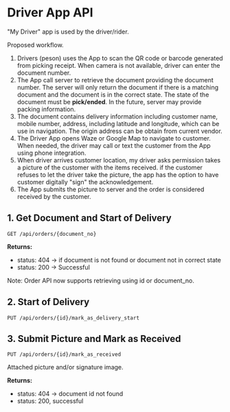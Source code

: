 # Driver App API

"My Driver" app is used by the driver/rider.

Proposed workflow.

1. Drivers (peson) uses the App to scan the QR code or barcode generated from picking receipt. When camera is not available, driver can enter the document number.
2. The App call server to retrieve the document providing the document number. The server will only return the document if there is a matching document and the document is in the correct state. The state of the document must be **pick/ended**. In the future, server may provide packing information.
3. The document contains delivery information including customer name, mobile number, address, including latitude and longitude, which can be use in navigation. The origin address can be obtain from current vendor.
4. The Driver App opens Waze or Google Map to navigate to customer. When needed, the driver may call or text the customer from the App using phone integration.
5. When driver arrives customer location, my driver asks permission takes a picture of the customer with the items received. if the customer refuses to let the driver take the picture, the app has the option to have customer digitally "sign" the acknowledgement.
6. The App submits the picture to server and the order is considered received by the customer.

## 1. Get Document and Start of Delivery

```
GET /api/orders/{document_no}
```

**Returns:**

- status: 404 -> if document is not found or document not in correct state
- status: 200 -> Successful

Note: Order API now supports retrieving using id or document_no.

## 2. Start of Delivery

```
PUT /api/orders/{id}/mark_as_delivery_start
```

## 3. Submit Picture and Mark as Received

```
PUT /api/orders/{id}/mark_as_received
```

Attached picture and/or signature image.

**Returns:**

- status: 404 -> document id not found
- status: 200, successful
